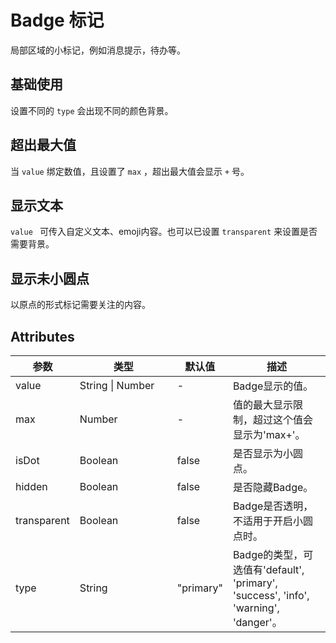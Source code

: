 <script setup>
import badgeBase from "./badge-base.vue"
import badgeMax from "./badge-max.vue"
import badgeCustom from "./badge-custom.vue"
import badgeDot from "./badge-dot.vue"
</script>

# Badge 标记

局部区域的小标记，例如消息提示，待办等。

## 基础使用

设置不同的 ```type``` 会出现不同的颜色背景。

<badgeBase />


## 超出最大值

当 ```value``` 绑定数值，且设置了 ```max``` ，超出最大值会显示 ```+``` 号。

<badgeMax />


## 显示文本

```value ``` 可传入自定义文本、emoji内容。也可以已设置 ```transparent``` 来设置是否需要背景。

<badgeCustom />


## 显示未小圆点

以原点的形式标记需要关注的内容。

<badgeDot />

## Attributes

<table>
  <thead>
    <tr>
      <th>参数</th>
      <th width="140">类型</th>
      <th>默认值</th>
      <th>描述</th>
    </tr>
  </thead>
  <tbody>
    <tr>
      <td>value</td>
      <td>String | Number</td>
      <td>-</td>
      <td>Badge显示的值。</td>
    </tr>
    <tr>
      <td>max</td>
      <td>Number</td>
      <td>-</td>
      <td>值的最大显示限制，超过这个值会显示为'max+'。</td>
    </tr>
    <tr>
      <td>isDot</td>
      <td>Boolean</td>
      <td>false</td>
      <td>是否显示为小圆点。</td>
    </tr>
    <tr>
      <td>hidden</td>
      <td>Boolean</td>
      <td>false</td>
      <td>是否隐藏Badge。</td>
    </tr>
    <tr>
      <td>transparent</td>
      <td>Boolean</td>
      <td>false</td>
      <td>Badge是否透明，不适用于开启小圆点时。</td>
    </tr>
    <tr>
      <td>type</td>
      <td>String</td>
      <td>"primary"</td>
      <td>Badge的类型，可选值有'default', 'primary', 'success', 'info', 'warning', 'danger'。</td>
    </tr>
  </tbody>
</table>

